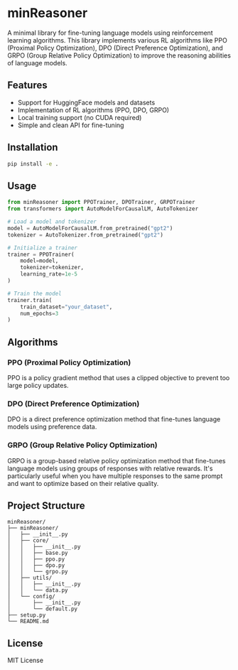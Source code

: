 # minReasoner

A minimal library for fine-tuning language models using reinforcement learning algorithms. This library implements various RL algorithms like PPO (Proximal Policy Optimization), DPO (Direct Preference Optimization), and GRPO (Group Relative Policy Optimization) to improve the reasoning abilities of language models.

## Features

- Support for HuggingFace models and datasets
- Implementation of RL algorithms (PPO, DPO, GRPO)
- Local training support (no CUDA required)
- Simple and clean API for fine-tuning

## Installation

```bash
pip install -e .
```

## Usage

```python
from minReasoner import PPOTrainer, DPOTrainer, GRPOTrainer
from transformers import AutoModelForCausalLM, AutoTokenizer

# Load a model and tokenizer
model = AutoModelForCausalLM.from_pretrained("gpt2")
tokenizer = AutoTokenizer.from_pretrained("gpt2")

# Initialize a trainer
trainer = PPOTrainer(
    model=model,
    tokenizer=tokenizer,
    learning_rate=1e-5
)

# Train the model
trainer.train(
    train_dataset="your_dataset",
    num_epochs=3
)
```

## Algorithms

### PPO (Proximal Policy Optimization)
PPO is a policy gradient method that uses a clipped objective to prevent too large policy updates.

### DPO (Direct Preference Optimization)
DPO is a direct preference optimization method that fine-tunes language models using preference data.

### GRPO (Group Relative Policy Optimization)
GRPO is a group-based relative policy optimization method that fine-tunes language models using groups of responses with relative rewards. It's particularly useful when you have multiple responses to the same prompt and want to optimize based on their relative quality.

## Project Structure

```
minReasoner/
├── minReasoner/
│   ├── __init__.py
│   ├── core/
│   │   ├── __init__.py
│   │   ├── base.py
│   │   ├── ppo.py
│   │   ├── dpo.py
│   │   └── grpo.py
│   ├── utils/
│   │   ├── __init__.py
│   │   └── data.py
│   └── config/
│       ├── __init__.py
│       └── default.py
├── setup.py
└── README.md
```

## License

MIT License 